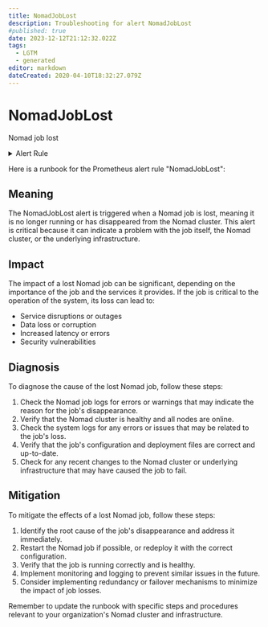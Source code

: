 ```yaml
---
title: NomadJobLost
description: Troubleshooting for alert NomadJobLost
#published: true
date: 2023-12-12T21:12:32.022Z
tags: 
  - LGTM
  - generated
editor: markdown
dateCreated: 2020-04-10T18:32:27.079Z
---
```


# NomadJobLost

Nomad job lost

<details>
  <summary>Alert Rule</summary>

{{% rule "nomad/nomad-internal.yml" "NomadJobLost" %}}

{{% comment %}}

```yaml
alert: NomadJobLost
expr: nomad_nomad_job_summary_lost > 0
for: 0m
labels:
    severity: warning
annotations:
    summary: Nomad job lost (instance {{ $labels.instance }})
    description: |-
        Nomad job lost
          VALUE = {{ $value }}
          LABELS = {{ $labels }}
    runbook: https://github.com/srerun/prometheus-alerts/blob/main/content/runbooks/nomad-internal/NomadJobLost.md

```

{{% /comment %}}

</details>


Here is a runbook for the Prometheus alert rule "NomadJobLost":

## Meaning

The NomadJobLost alert is triggered when a Nomad job is lost, meaning it is no longer running or has disappeared from the Nomad cluster. This alert is critical because it can indicate a problem with the job itself, the Nomad cluster, or the underlying infrastructure.

## Impact

The impact of a lost Nomad job can be significant, depending on the importance of the job and the services it provides. If the job is critical to the operation of the system, its loss can lead to:

* Service disruptions or outages
* Data loss or corruption
* Increased latency or errors
* Security vulnerabilities

## Diagnosis

To diagnose the cause of the lost Nomad job, follow these steps:

1. Check the Nomad job logs for errors or warnings that may indicate the reason for the job's disappearance.
2. Verify that the Nomad cluster is healthy and all nodes are online.
3. Check the system logs for any errors or issues that may be related to the job's loss.
4. Verify that the job's configuration and deployment files are correct and up-to-date.
5. Check for any recent changes to the Nomad cluster or underlying infrastructure that may have caused the job to fail.

## Mitigation

To mitigate the effects of a lost Nomad job, follow these steps:

1. Identify the root cause of the job's disappearance and address it immediately.
2. Restart the Nomad job if possible, or redeploy it with the correct configuration.
3. Verify that the job is running correctly and is healthy.
4. Implement monitoring and logging to prevent similar issues in the future.
5. Consider implementing redundancy or failover mechanisms to minimize the impact of job losses.

Remember to update the runbook with specific steps and procedures relevant to your organization's Nomad cluster and infrastructure.